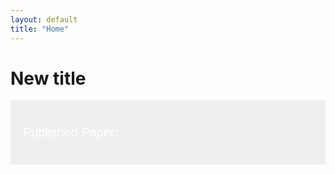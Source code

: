 ```yaml
---
layout: default
title: "Home"
---
```

<head>
<meta name="viewport" content="width=device-width, initial-scale=1">
<style>
    .collapsible {
      /* background-color: #000000; */
      color: white;
      cursor: pointer;
      padding: 20px;
      width: 100%;
      border: none;
      text-align: left;
      outline: none;
      font-size: 20px;
      display: inline-block
    }
    .collapsiblesmall {
      /* background-color: #000000; */
      color: white;
      cursor: pointer;
      padding: 20px;
      width: 100%;
      border: none;
      text-align: left;
      outline: none;
      font-size: 20px;
      display: inline-block
    }
    .active, .collapsible:hover {
      /* background-color: #000000; */
      display: inline-block
    }
    .collapsible:after {
      /* content: '\002B'; */
      color: white;
      font-weight: bold;
      float: right;
      margin-left: 5px;
      display: inline-block
    }
    .active:after {
      /* content: "\2212"; */
      display: inline-block
    }
    .content {
      padding: 0 18px;
      max-height: 0;
      /* height: 10px; */
      color: white;
      overflow: hidden;
      transition: max-height 0.2s ease-out;
      /* background-color: #000000 */
    }
    </style>
</head>
<body>

<h1>New title</h1>


  <!-- first parts -->
  <button class="collapsible"><p>Published Paper: </p></button>
  <div class="content"> 


<!-- first papers -->
<button class="collapsible">
        <div style="display: inline-block">
            <p style="display: inline-block">“Shareholder Activism and Voluntary Disclosure”,</p>
            <p style="display: inline-block"> (with Jordan Schoenfeld)</p>
            <i><p style="display: inline-block"> Journal of Accounting Research,</p></i>
            <p style="display: inline-block"> 2017, 22(3), 1307–1339</p>
            <p style="text-align: right;display: inline-block"> <a href="https://doi.org/10.1007/s11142-017-9408-0" target="_blank">link</a>.</p>
        </div>
</button>

<div class="content">
    <i><b>Abstract:</b></i>
    Using the staggered adoption of universal demand (UD) laws in the United States, we study the effect of shareholder litigation risk on corporate disclosure. We find that disclosure significantly increases after UD laws make it more difficult to file derivative lawsuits. Specifically, firms issue more earnings forecasts and voluntary 8-K filings, and increase the length of management discussion and analysis (MD&A) in their 10-K filings. We further assess the direct and indirect channels through which UD laws affect firms' disclosure policies. We find that the effect of UD laws on corporate disclosure is driven by firms facing relatively higher ex ante derivative litigation risk and higher operating uncertainty, as well as firms for which shareholder litigation is a more important mechanism to discipline managers.
</div>


<!-- second papers -->
<button class="collapsible">
  <div style="display: inline-block">
      <p style="display: inline-block">““Shareholder Litigation and Corporate Disclosure: Evidence from Shareholder Derivative Suits”, with Y. Lou and R. Wang, ”,</p>
      <i><p style="display: inline-block"> Journal of Accounting Research,</p></i>
      <p style="display: inline-block">2018, 56(3), 797–842</p>
      <p style="text-align: right;display: inline-block"> <a href="https://doi.org/10.1111/1475-679X.12191" target="_blank">link</a>.</p>
  </div>
</button>

<div class="content">
<i><b>Abstract:</b></i>
Using the staggered adoption of universal demand (UD) laws in the United States, we study the effect of shareholder litigation risk on corporate disclosure. We find that disclosure significantly increases after UD laws make it more difficult to file derivative lawsuits. Specifically, firms issue more earnings forecasts and voluntary 8-K filings, and increase the length of management discussion and analysis (MD&A) in their 10-K filings. We further assess the direct and indirect channels through which UD laws affect firms' disclosure policies. We find that the effect of UD laws on corporate disclosure is driven by firms facing relatively higher ex ante derivative litigation risk and higher operating uncertainty, as well as firms for which shareholder litigation is a more important mechanism to discipline managers.
</div>    


    <button class="collapsible">Open Section 2</button>
    <div class="content">
      <p>Lorem ipsum dolor sit amet, consectetur adipisicing elit, sed do eiusmod tempor incididunt ut labore et dolore magna aliqua. Ut enim ad minim veniam, quis nostrud exercitation ullamco laboris nisi ut aliquip ex ea commodo consequat.</p>
    </div>
    <button class="collapsible">Open Section 3</button>
    <div class="content">
      <p>Lorem ipsum dolor sit amet, consectetur adipisicing elit, sed do eiusmod tempor incididunt ut labore et dolore magna aliqua. Ut enim ad minim veniam, quis nostrud exercitation ullamco laboris nisi ut aliquip ex ea commodo consequat.</p>
    </div>
    
    </div>
    
    <!-- second parts -->
         <button class="collapsible"><p>Collapsible Set:</p></button>
         <div class="content"> 
        
        <button class="collapsible">Open Section 1</button>
        <div class="content">
          <p>Lorem ipsum dolor sit amet, consectetur adipisicing elit, sed do eiusmod tempor incididunt ut labore et dolore magna aliqua. Ut enim ad minim veniam, quis nostrud exercitation ullamco laboris nisi ut aliquip ex ea commodo consequat.</p>
        </div>
        <button class="collapsible">Open Section 2</button>
        <div class="content">
          <p>Lorem ipsum dolor sit amet, consectetur adipisicing elit, sed do eiusmod tempor incididunt ut labore et dolore magna aliqua. Ut enim ad minim veniam, quis nostrud exercitation ullamco laboris nisi ut aliquip ex ea commodo consequat.</p>
        </div>
        <button class="collapsible">Open Section 3</button>
        <div class="content">
          <p>Lorem ipsum dolor sit amet, consectetur adipisicing elit, sed do eiusmod tempor incididunt ut labore et dolore magna aliqua. Ut enim ad minim veniam, quis nostrud exercitation ullamco laboris nisi ut aliquip ex ea commodo consequat.</p>
        </div>
        
        </div>


    
    













    <script>
    var coll = document.getElementsByClassName("collapsible");
    var i;
    
    for (i = 0; i < coll.length; i++) {
      coll[i].addEventListener("click", function() {
        this.classList.toggle("active");
        var content = this.nextElementSibling;
        if (content.style.maxHeight){
          content.style.maxHeight = null;
        } else {
        //   content.style.maxHeight = content.scrollHeight + "px";
          content.style.maxHeight = 1000000 + "px";
        } 
      });
    }
    </script>
    
    
    
    </body>
    </html>